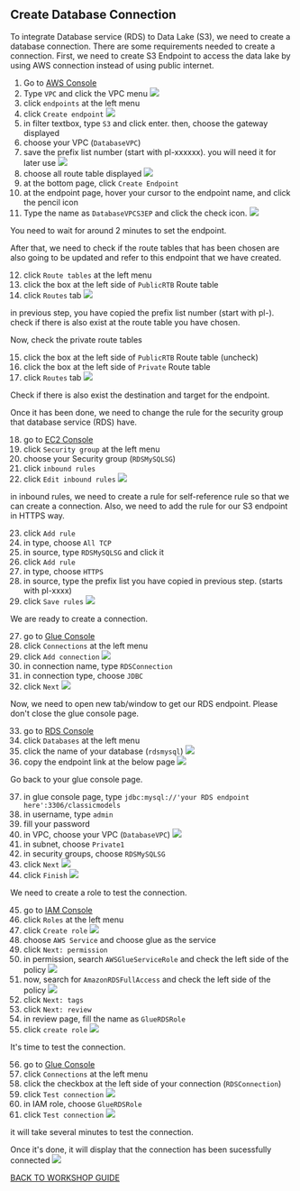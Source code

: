 ## Create Database Connection

To integrate Database service (RDS) to Data Lake (S3), we need to create a database connection. There are some requirements needed to create a connection. First, we need to create S3 Endpoint to access the data lake by using AWS connection instead of using public internet.

1. Go to [AWS Console](https://console.aws.amazon.com/console/home?region=us-east-1#)
2. Type `VPC` and click the VPC menu
    ![](../../images/DLAndDWH/DBConnection/2.png)
3. click `endpoints` at the left menu
4. click `Create endpoint`
    ![](../../images/DLAndDWH/DBConnection/4.png)
5. in filter textbox, type `S3` and click enter. then, choose the gateway displayed
6. choose your VPC (`DatabaseVPC`)
7. save the prefix list number (start with pl-xxxxxx). you will need it for later use
    ![](../../images/DLAndDWH/DBConnection/7.png)
8. choose all route table displayed
    ![](../../images/DLAndDWH/DBConnection/8.png)
9. at the bottom page, click `Create Endpoint`
10. at the endpoint page, hover your cursor to the endpoint name, and click the pencil icon
11. Type the name as `DatabaseVPCS3EP` and click the check icon.
    ![](../../images/DLAndDWH/DBConnection/11.png)

You need to wait for around 2 minutes to set the endpoint.

After that, we need to check if the route tables that has been chosen are also going to be updated and refer to this endpoint that we have created.

12. click `Route tables` at the left menu
13. click the box at the left side of `PublicRTB` Route table
14. click `Routes` tab
    ![](../../images/DLAndDWH/DBConnection/14.png)

in previous step, you have copied the prefix list number (start with pl-). check if there is also exist at the route table you have chosen.

Now, check the private route tables

15. click the box at the left side of `PublicRTB` Route table (uncheck)
16. click the box at the left side of `Private` Route table
17. click `Routes` tab
    ![](../../images/DLAndDWH/DBConnection/17.png)

Check if there is also exist the destination and target for the endpoint.

Once it has been done, we need to change the rule for the security group that database service (RDS) have.

18. go to [EC2 Console](https://console.aws.amazon.com/ec2/v2/home?region=us-east-1)
19. click `Security group` at the left menu
20. choose your Security group (`RDSMySQLSG`)
21. click `inbound rules`
22. click `Edit inbound rules`
    ![](../../images/DLAndDWH/DBConnection/22.png)

in inbound rules, we need to create a rule for self-reference rule so that we can create a connection. Also, we need to add the rule for our S3 endpoint in HTTPS way.

23. click `Add rule`
24. in type, choose `All TCP`
25. in source, type `RDSMySQLSG` and click it
23. click `Add rule`
24. in type, choose `HTTPS`
25. in source, type the prefix list you have copied in previous step. (starts with pl-xxxx)
26. click `Save rules`
    ![](../../images/DLAndDWH/DBConnection/26.png)

We are ready to create a connection.

27. go to [Glue Console](https://console.aws.amazon.com/glue/home?region=us-east-1)
28. click `Connections` at the left menu
29. click `Add connection`
    ![](../../images/DLAndDWH/DBConnection/29.png)
30. in connection name, type `RDSConnection`
31. in connection type, choose `JDBC`
32. click `Next`
    ![](../../images/DLAndDWH/DBConnection/32.png)

Now, we need to open new tab/window to get our RDS endpoint. Please don't close the glue console page.

33. go to [RDS Console](https://console.aws.amazon.com/rds/home?region=us-east-1)
34. click `Databases` at the left menu
35. click the name of your database (`rdsmysql`)
    ![](../../images/DLAndDWH/DBConnection/35.png)
36. copy the endpoint link at the below page
    ![](../../images/DLAndDWH/DBConnection/36.png)

Go back to your glue console page.

37. in glue console page, type `jdbc:mysql://'your RDS endpoint here':3306/classicmodels`
38. in username, type `admin`
39. fill your password
40. in VPC, choose your VPC (`DatabaseVPC`)
    ![](../../images/DLAndDWH/DBConnection/40.png)
41. in subnet, choose `Private1`
42. in security groups, choose `RDSMySQLSG`
43. click `Next`
    ![](../../images/DLAndDWH/DBConnection/43.png)
44. click `Finish`
    ![](../../images/DLAndDWH/DBConnection/44.png)

We need to create a role to test the connection.

45. go to [IAM Console](https://console.aws.amazon.com/iam/home?region=us-east-1#)
46. click `Roles` at the left menu
47. click `Create role`
    ![](../../images/DLAndDWH/DBConnection/47.png)
48. choose `AWS Service` and choose glue as the service
49. click `Next: permission`
50. in permission, search `AWSGlueServiceRole` and check the left side of the policy
    ![](../../images/DLAndDWH/DBConnection/50.png)
51. now, search for `AmazonRDSFullAccess` and check the left side of the policy
    ![](../../images/DLAndDWH/DBConnection/51.png)
52. click `Next: tags`
53. click `Next: review`
54. in review page, fill the name as `GlueRDSRole`
55. click `create role`
    ![](../../images/DLAndDWH/DBConnection/55.png)

It's time to test the connection.

56. go to [Glue Console](https://console.aws.amazon.com/glue/home?region=us-east-1#catalog:tab=connections)
57. click `Connections` at the left menu
58. click the checkbox at the left side of your connection (`RDSConnection`)
59. click `Test connection`
    ![](../../images/DLAndDWH/DBConnection/59.png)
60. in IAM role, choose `GlueRDSRole`
61. click `Test connection`
    ![](../../images/DLAndDWH/DBConnection/61.png)

it will take several minutes to test the connection.

Once it's done, it will display that the connection has been sucessfully connected
    ![](../../images/DLAndDWH/DBConnection/61-2.png)

[BACK TO WORKSHOP GUIDE](../../README.md)